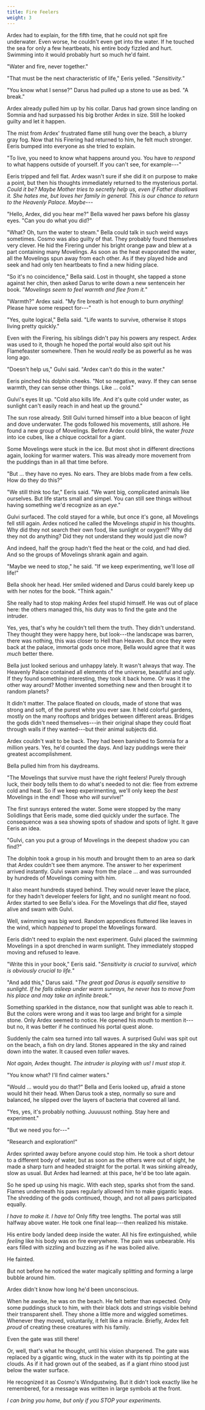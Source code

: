 ```yaml
---
title: Fire Feelers
weight: 3
---
```

Ardex had to explain, for the fifth time, that he could not spit fire underwater. Even worse, he couldn't even get into the water. If he touched the sea for only a few heartbeats, his entire body fizzled and hurt. Swimming into it would probably hurt so much he'd faint.

"Water and fire, never together."

"That must be the next characteristic of life," Eeris yelled. "_Sensitivity._"

"You know what I sense?" Darus had pulled up a stone to use as bed. "A break."

Ardex already pulled him up by his collar. Darus had grown since landing on Somnia and had surpassed his big brother Ardex in size. Still he looked guilty and let it happen.

The mist from Ardex' frustrated flame still hung over the beach, a blurry gray fog. Now that his Firering had returned to him, he felt much stronger. Eeris bumped into everyone as she tried to explain.

"To live, you need to know what happens around you. You have to _respond_ to what happens outside of yourself. If you can't see, for example---"

Eeris tripped and fell flat. Ardex wasn't sure if she did it on purpose to make a point, but then his thoughts immediately returned to the mysterious portal. _Could it be? Maybe Mother tries to secretly help us, even if Father disallows it. She hates me, but loves her family in general. This is our chance to return to the Heavenly Palace. Maybe---_

"Hello, Ardex, did you hear me?" Bella waved her paws before his glassy eyes. "Can you do what you did?"

"What? Oh, turn the water to steam." Bella could talk in such weird ways sometimes. Cosmo was also guilty of that. They probably found themselves very clever. He hid the Firering under his bright orange paw and blew at a part containing many Movelings. As soon as the heat evaporated the water, all the Movelings spun away from each other. As if they played hide and seek and had only ten heartbeats to find a new hiding place.

"So it's no coincidence," Bella said. Lost in thought, she tapped a stone against her chin, then asked Darus to write down a new sentencein her book. "_Movelings seem to feel warmth and flee from it._"

"Warmth?" Ardex said. "My fire breath is hot enough to burn _anything_! Please have some respect for---"

"Yes, quite logical," Bella said. "Life wants to survive, otherwise it stops living pretty quickly."

Even with the Firering, his siblings didn't pay his powers any respect. Ardex was used to it, though he hoped the portal would also spit out his Flamefeaster somewhere. Then he would _really_ be as powerful as he was long ago.

"Doesn't help us," Gulvi said. "Ardex can't do this _in_ the water."

Eeris pinched his dolphin cheeks. "Not so negative, wavy. If they can sense warmth, they can sense other things. Like ... cold."

Gulvi's eyes lit up. "Cold also kills life. And it's quite cold under water, as sunlight can't easily reach in and heat up the ground."

The sun rose already. Still Gulvi turned himself into a blue beacon of light and dove underwater. The gods followed his movements, still ashore. He found a new group of Movelings. Before Ardex could blink, the water _froze_ into ice cubes, like a chique cocktail for a giant.

Some Movelings were stuck in the ice. But most shot in different directions again, looking for warmer waters. This was already more movement from the puddings than in all that time before.

"But ... they have no eyes. No ears. They are blobs made from a few cells. How do they do this?"

"We still think too far," Eeris said. "We want big, complicated animals like ourselves. But life starts small and simpel. You can still see things without having something we'd recognize as an _eye_."

Gulvi surfaced. The cold stayed for a while, but once it's gone, all Movelings fell still again. Ardex noticed he called the Movelings _stupid_ in his thoughts. Why did they not search their own food, like sunlight or oxygen!? Why did they not do anything? Did they not understand they would just die now?

And indeed, half the group hadn't fled the heat or the cold, and had died. And so the groups of Movelings shrank again and again.

"Maybe we need to stop," he said. "If we keep experimenting, we'll lose _all_ life!"

Bella shook her head. Her smiled widened and Darus could barely keep up with her notes for the book. "Think again."

She really had to stop making Ardex feel stupid himself. He was out of place here: the others managed this, his duty was to find the gate and the intruder.

Yes, yes, that's why he couldn't tell them the truth. They didn't understand. They thought they were happy here, but look---the landscape was barren, there was nothing, this was closer to Hell than Heaven. But once they were back at the palace, immortal gods once more, Bella would agree that it was _much_ better there.

Bella just looked serious and unhappy lately. It wasn't always that way. The Heavenly Palace contained all elements of the universe, beautiful and ugly. If they found something interesting, they took it back home. Or was it the other way around? Mother invented something new and then brought it to random planets?

It didn't matter. The palace floated on clouds, made of stone that was strong and soft, of the purest white you ever saw. It held colorful gardens, mostly on the many rooftops and bridges between different areas. Bridges the gods didn't need themselves---in their original shape they could float through walls if they wanted---but their animal subjects did.

Ardex couldn't wait to be back. They had been banished to Somnia for a million years. Yes, he'd counted the days. And lazy puddings were their greatest accomplishment.

Bella pulled him from his daydreams.

"The Movelings that survive must have the right feelers! Purely through luck, their body tells them to do what's needed to not die: flee from extreme cold and heat. So if we keep experimenting, we'll only keep the _best_ Movelings in the end! Those who _will_ survive!"

The first sunrays entered the water. Some were stopped by the many Solidlings that Eeris made, some died quickly under the surface. The consequence was a sea showing spots of shadow and spots of light. It gave Eeris an idea.

"Gulvi, can you put a group of Movelings in the deepest shadow you can find?"

The dolphin took a group in his mouth and brought them to an area so dark that Ardex couldn't see them anymore. The answer to her experiment arrived instantly. Gulvi swam away from the place ... and was surrounded by hundreds of Movelings coming with him.

It also meant hundreds stayed behind. They would never leave the place, for they hadn't developer feelers for light, and no sunlight meant no food. Ardex started to see Bella's idea. For the Movelings that _did_ flee, stayed alive and swam with Gulvi.

Well, swimming was big word. Random appendices fluttered like leaves in the wind, which _happened_ to propel the Movelings forward.

Eeris didn't need to explain the next experiment. Gulvi placed the swimming Movelings in a spot drenched in warm sunlight. They immediately stopped moving and refused to leave.

"Write this in your book," Eeris said. "_Sensitivity is crucial to survival, which is obviously crucial to life._"

"And add this," Darus said. "_The great god Darus is equally sensitive to sunlight. If he falls asleep under warm sunrays, he never has to move from his place and may take an infinite break._"

Something sparkled in the distance, now that sunlight was able to reach it. But the colors were wrong and it was too large and bright for a simple stone. Only Ardex seemed to notice. He opened his mouth to mention it---but no, it was better if he continued his portal quest alone.

Suddenly the calm sea turned into tall waves. A surprised Gulvi was spit out on the beach, a fish on dry land. Stones appeared in the sky and rained down into the water. It caused even _taller_ waves.

_Not again,_ Ardex thought. _The intruder is playing with us! I must stop it._

"You know what? I'll find calmer waters."

"Would ... would you do that?" Bella and Eeris looked up, afraid a stone would hit their head. When Darus took a step, normally so sure and balanced, he slipped over the layers of bacteria that covered all land.

"Yes, yes, it's probably nothing. Juuuuust nothing. Stay here and experiment."

"But we need you for---"

"Research and exploration!"

Ardex sprinted away before anyone could stop him. He took a short detour to a different body of water, but as soon as the others were out of sight, he made a sharp turn and headed straight for the portal. It was sinking already, slow as usual. But Ardex had learned: at this pace, he'd be too late again.

So he sped up using his magic. With each step, sparks shot from the sand. Flames underneath his paws regularly allowed him to make gigantic leaps. The shredding of the gods continued, though, and not all paws participated equally.

_I have to make it. I have to!_ Only fifty tree lengths. The portal was still halfway above water. He took one final leap---then realized his mistake.

His entire body landed deep inside the water. All his fire extinguished, while _feeling_ like his body was on fire everywhere. The pain was unbearable. His ears filled with sizzling and buzzing as if he was boiled alive.

He fainted.

But not before he noticed the water magically splitting and forming a large bubble around him.

Ardex didn't know how long he'd been unconscious.

When he awoke, he was on the beach. He felt better than expected. Only some puddings stuck to him, with their black dots and strings visible behind their transparent shell. They shone a little more and wiggled sometimes. Whenever they moved, voluntarily, it felt like a miracle. Briefly, Ardex felt _proud_ of creating these creatures with his family.

Even the gate was still there!

Or, well, that's what he thought, until his vision sharpened. The gate was replaced by a gigantic wing, stuck in the water with its tip pointing at the clouds. As if it had grown out of the seabed, as if a giant rhino stood just below the water surface.

He recognized it as Cosmo's Windgustwing. But it didn't look exactly like he remembered, for a message was written in large symbols at the front.

_I can bring you home, but only if you STOP your experiments._